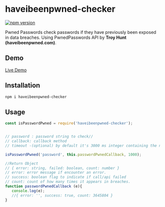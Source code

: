 # haveibeenpwned-checker
[![npm version](https://img.shields.io/npm/v/haveibeenpwned-checker.svg?label=haveibeenpwned-checker)](https://www.npmjs.com/package/haveibeenpwned-checker)

Pwned Passwords check passwords if they have previously been exposed in data breaches.
Using PwnedPasswords API by **Troy Hunt (haveibeenpwned.com)**.

## Demo
[Live Demo](https://repl.it/@MikeShaker/haveibeenpwned-checker)

## Installation

```sh
npm i haveibeenpwned-checker
```

## Usage
```js
const isPasswordPwned = require('haveibeenpwned-checker');


// password : password string to check//
// callback: callback method 
// timeout -(optional) by default it's 3000 ms integer containing the number of milliseconds to wait for a server to send response headers (and start the response body) before aborting the request. 

isPasswordPwned('password', this.passwordPwnedCallback, 1000);

//Return Object
// { error: string, failed: boolean, count: number }
// error: error message if encounter an error.
// success: boolean flag to indicate if call/api failed
// count: count of how many times it appears in breaches.
function passwordPwnedCallback (e){
   console.log(e);
   //{ error: '', success: true, count: 3645804 }
}
